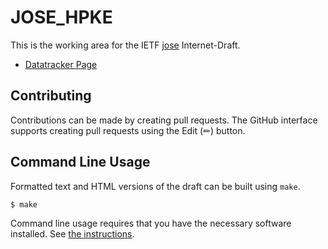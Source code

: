 # JOSE_HPKE

This is the working area for the IETF [jose](https://datatracker.ietf.org/wg/jose/documents/) Internet-Draft.

* [Datatracker Page](https://datatracker.ietf.org/doc/draft-rha-jose-hpke-encrypt)

## Contributing


Contributions can be made by creating pull requests.
The GitHub interface supports creating pull requests using the Edit (✏) button.


## Command Line Usage

Formatted text and HTML versions of the draft can be built using `make`.

```sh
$ make
```

Command line usage requires that you have the necessary software installed.  See
[the instructions](https://github.com/martinthomson/i-d-template/blob/main/doc/SETUP.md).